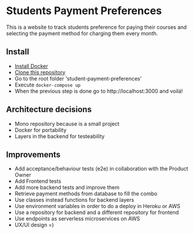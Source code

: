 # Students Payment Preferences
This is a website to track students preference for paying their courses and selecting the payment method for charging them every month.


## Install 
- [Install Docker](https://docs.docker.com/get-docker/) 
- [Clone this repository](https://github.com/nportas/students-payment-preferences) 
- Go to the root folder 'student-payment-preferences'
- Execute `docker-compose up`
- When the previous step is done go to http://localhost:3000 and voilá!


## Architecture decisions
- Mono repository because is a small project
- Docker for portability
- Layers in the backend for testeability


## Improvements 
- Add acceptance/behaviour tests (e2e) in collaboration with the Product Owner
- Add Frontend tests 
- Add more backend tests and improve them
- Retrieve payment methods from database to fill the combo
- Use classes instead functions for backend layers
- Use environment variables in order to do a deploy in Heroku or AWS
- Use a repository for backend and a different repository for frontend
- Use endpoints as serverless microservices on AWS
- UX/UI design =)

